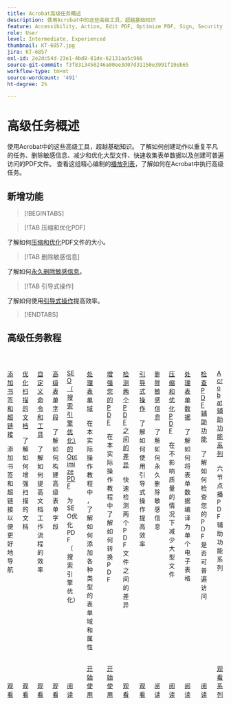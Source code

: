 ```yaml
---
title: Acrobat高级任务概述
description: 使用Acrobat中的这些高级工具，超越基础知识
feature: Accessibility, Action, Edit PDF, Optimize PDF, Sign, Security
role: User
level: Intermediate, Experienced
thumbnail: KT-6857.jpg
jira: KT-6857
exl-id: 2e2dc54d-23e1-4bd8-81de-62131aa5c966
source-git-commit: f3f8313450246a00ee3d07d31150e3991f19eb65
workflow-type: tm+mt
source-wordcount: '491'
ht-degree: 2%

---
```


# 高级任务概述

使用Acrobat中的这些高级工具，超越基础知识。 了解如何创建动作以重复平凡的任务、删除敏感信息、减少和优化大型文件、快速收集表单数据以及创建可普遍访问的PDF文件。 查看这组精心编制的[播放列表](https://experienceleague.adobe.com/zh-hans/playlists/acrobat-peform-advanced-tasks)，了解如何在Acrobat中执行高级任务。

## 新增功能

>[!BEGINTABS]

>[!TAB 压缩和优化PDF]

了解如何[压缩和优化](reduce.md)PDF文件的大小。

>[!TAB 删除敏感信息]

了解如何[永久删除敏感信息](redact.md)。

>[!TAB 引导式操作]

了解如何使用[引导式操作](action.md)提高效率。

>[!ENDTABS]

## 高级任务教程

<!-- START CARDS HTML - DO NOT MODIFY BY HAND -->
<div class="columns">
    <div class="column is-half-tablet is-half-desktop is-one-third-widescreen" aria-label="Adding bookmarks and hyperlinks">
        <div class="card" style="height: 100%; display: flex; flex-direction: column; height: 100%;">
            <div class="card-image">
                <figure class="image x-is-16by9">
                    <a href="https://experienceleague.adobe.com/zh-hans/docs/document-cloud-learn/acrobat-learning/advanced-tasks/bookmarks" title="添加书签和超链接" target="_self" rel="referrer">
                        <img class="is-bordered-r-small" src="https://experienceleague.adobe.com/zh-hans/docs/document-cloud-learn/acrobat-learning/advanced-tasks/media_1928ec63dca97739c8ecf40eefc7e0deee02ea7ae.png?width=400&format=webply&optimize=medium" alt="添加书签和超链接"
                             style="width: 100%; aspect-ratio: 16 / 9; object-fit: cover; overflow: hidden; display: block; margin: auto;">
                    </a>
                </figure>
            </div>
            <div class="card-content is-padded-small" style="display: flex; flex-direction: column; flex-grow: 1; justify-content: space-between;">
                <div class="top-card-content">
                    <p class="headline is-size-6 has-text-weight-bold">
                        <a href="https://experienceleague.adobe.com/zh-hans/docs/document-cloud-learn/acrobat-learning/advanced-tasks/bookmarks" target="_self" rel="referrer" title="添加书签和超链接">添加书签和超链接</a>
                    </p>
                    <p class="is-size-6">添加书签和超链接以便更好地导航</p>
                </div>
                <a href="https://experienceleague.adobe.com/zh-hans/docs/document-cloud-learn/acrobat-learning/advanced-tasks/bookmarks" target="_self" rel="referrer" class="spectrum-Button spectrum-Button--outline spectrum-Button--primary spectrum-Button--sizeM" style="align-self: flex-start; margin-top: 1rem;">
                    <span class="spectrum-Button-label has-no-wrap has-text-weight-bold">观看</span>
                </a>
            </div>
        </div>
    </div>
    <div class="column is-half-tablet is-half-desktop is-one-third-widescreen" aria-label="Optimize scanned documents">
        <div class="card" style="height: 100%; display: flex; flex-direction: column; height: 100%;">
            <div class="card-image">
                <figure class="image x-is-16by9">
                    <a href="https://experienceleague.adobe.com/zh-hans/docs/document-cloud-learn/acrobat-learning/advanced-tasks/optimizescan" title="优化扫描的文档" target="_self" rel="referrer">
                        <img class="is-bordered-r-small" src="https://experienceleague.adobe.com/zh-hans/docs/document-cloud-learn/acrobat-learning/advanced-tasks/media_1245100f385dbc2312f856ae1c9cc0e634142a564.png?width=400&format=webply&optimize=medium" alt="优化扫描的文档"
                             style="width: 100%; aspect-ratio: 16 / 9; object-fit: cover; overflow: hidden; display: block; margin: auto;">
                    </a>
                </figure>
            </div>
            <div class="card-content is-padded-small" style="display: flex; flex-direction: column; flex-grow: 1; justify-content: space-between;">
                <div class="top-card-content">
                    <p class="headline is-size-6 has-text-weight-bold">
                        <a href="https://experienceleague.adobe.com/zh-hans/docs/document-cloud-learn/acrobat-learning/advanced-tasks/optimizescan" target="_self" rel="referrer" title="优化扫描的文档">优化扫描的文档</a>
                    </p>
                    <p class="is-size-6">了解如何增强扫描的文档</p>
                </div>
                <a href="https://experienceleague.adobe.com/zh-hans/docs/document-cloud-learn/acrobat-learning/advanced-tasks/optimizescan" target="_self" rel="referrer" class="spectrum-Button spectrum-Button--outline spectrum-Button--primary spectrum-Button--sizeM" style="align-self: flex-start; margin-top: 1rem;">
                    <span class="spectrum-Button-label has-no-wrap has-text-weight-bold">观看</span>
                </a>
            </div>
        </div>
    </div>
    <div class="column is-half-tablet is-half-desktop is-one-third-widescreen" aria-label="Custom Commands and Tools">
        <div class="card" style="height: 100%; display: flex; flex-direction: column; height: 100%;">
            <div class="card-image">
                <figure class="image x-is-16by9">
                    <a href="https://experienceleague.adobe.com/zh-hans/docs/document-cloud-learn/acrobat-learning/advanced-tasks/custom" title="自定义命令和工具" target="_self" rel="referrer">
                        <img class="is-bordered-r-small" src="https://experienceleague.adobe.com/zh-hans/docs/document-cloud-learn/acrobat-learning/advanced-tasks/media_1b02719f4c711973890d4dbf3c3c570d9516a5ea5.png?width=400&format=webply&optimize=medium" alt="自定义命令和工具"
                             style="width: 100%; aspect-ratio: 16 / 9; object-fit: cover; overflow: hidden; display: block; margin: auto;">
                    </a>
                </figure>
            </div>
            <div class="card-content is-padded-small" style="display: flex; flex-direction: column; flex-grow: 1; justify-content: space-between;">
                <div class="top-card-content">
                    <p class="headline is-size-6 has-text-weight-bold">
                        <a href="https://experienceleague.adobe.com/zh-hans/docs/document-cloud-learn/acrobat-learning/advanced-tasks/custom" target="_self" rel="referrer" title="自定义命令和工具">自定义命令和工具</a>
                    </p>
                    <p class="is-size-6">了解如何提高文档工作流程的效率</p>
                </div>
                <a href="https://experienceleague.adobe.com/zh-hans/docs/document-cloud-learn/acrobat-learning/advanced-tasks/custom" target="_self" rel="referrer" class="spectrum-Button spectrum-Button--outline spectrum-Button--primary spectrum-Button--sizeM" style="align-self: flex-start; margin-top: 1rem;">
                    <span class="spectrum-Button-label has-no-wrap has-text-weight-bold">观看</span>
                </a>
            </div>
        </div>
    </div>
    <div class="column is-half-tablet is-half-desktop is-one-third-widescreen" aria-label="Advanced form fields">
        <div class="card" style="height: 100%; display: flex; flex-direction: column; height: 100%;">
            <div class="card-image">
                <figure class="image x-is-16by9">
                    <a href="https://experienceleague.adobe.com/zh-hans/docs/document-cloud-learn/acrobat-learning/advanced-tasks/advancedforms" title="高级表单字段" target="_self" rel="referrer">
                        <img class="is-bordered-r-small" src="https://experienceleague.adobe.com/zh-hans/docs/document-cloud-learn/acrobat-learning/advanced-tasks/media_1b7b362d858e1c0e49ad30ac8e9e9ae597fadb814.png?width=400&format=webply&optimize=medium" alt="高级表单字段"
                             style="width: 100%; aspect-ratio: 16 / 9; object-fit: cover; overflow: hidden; display: block; margin: auto;">
                    </a>
                </figure>
            </div>
            <div class="card-content is-padded-small" style="display: flex; flex-direction: column; flex-grow: 1; justify-content: space-between;">
                <div class="top-card-content">
                    <p class="headline is-size-6 has-text-weight-bold">
                        <a href="https://experienceleague.adobe.com/zh-hans/docs/document-cloud-learn/acrobat-learning/advanced-tasks/advancedforms" target="_self" rel="referrer" title="高级表单字段">高级表单字段</a>
                    </p>
                    <p class="is-size-6">了解如何构建高级表单字段</p>
                </div>
                <a href="https://experienceleague.adobe.com/zh-hans/docs/document-cloud-learn/acrobat-learning/advanced-tasks/advancedforms" target="_self" rel="referrer" class="spectrum-Button spectrum-Button--outline spectrum-Button--primary spectrum-Button--sizeM" style="align-self: flex-start; margin-top: 1rem;">
                    <span class="spectrum-Button-label has-no-wrap has-text-weight-bold">观看</span>
                </a>
            </div>
        </div>
    </div>
    <div class="column is-half-tablet is-half-desktop is-one-third-widescreen" aria-label="Optimize PDFs for SEO (Search Engine Optimization)">
        <div class="card" style="height: 100%; display: flex; flex-direction: column; height: 100%;">
            <div class="card-image">
                <figure class="image x-is-16by9">
                    <a href="https://experienceleague.adobe.com/zh-hans/docs/document-cloud-learn/acrobat-learning/advanced-tasks/optimizeseo" title="用于SEO（搜索引擎优化）的Optimize PDF" target="_self" rel="referrer">
                        <img class="is-bordered-r-small" src="https://experienceleague.adobe.com/zh-hans/docs/document-cloud-learn/acrobat-learning/advanced-tasks/media_1e2e2daf28ca93e57955df2a9a10a3694829529b1.png?width=400&format=webply&optimize=medium" alt="用于SEO（搜索引擎优化）的Optimize PDF"
                             style="width: 100%; aspect-ratio: 16 / 9; object-fit: cover; overflow: hidden; display: block; margin: auto;">
                    </a>
                </figure>
            </div>
            <div class="card-content is-padded-small" style="display: flex; flex-direction: column; flex-grow: 1; justify-content: space-between;">
                <div class="top-card-content">
                    <p class="headline is-size-6 has-text-weight-bold">
                        <a href="https://experienceleague.adobe.com/zh-hans/docs/document-cloud-learn/acrobat-learning/advanced-tasks/optimizeseo" target="_self" rel="referrer" title="用于SEO（搜索引擎优化）的Optimize PDF">SEO（搜索引擎优化）的Optimize PDF</a>
                    </p>
                    <p class="is-size-6">为SEO优化PDF（搜索引擎优化）</p>
                </div>
                <a href="https://experienceleague.adobe.com/zh-hans/docs/document-cloud-learn/acrobat-learning/advanced-tasks/optimizeseo" target="_self" rel="referrer" class="spectrum-Button spectrum-Button--outline spectrum-Button--primary spectrum-Button--sizeM" style="align-self: flex-start; margin-top: 1rem;">
                    <span class="spectrum-Button-label has-no-wrap has-text-weight-bold">阅读</span>
                </a>
            </div>
        </div>
    </div>
    <div class="column is-half-tablet is-half-desktop is-one-third-widescreen" aria-label="Work with form fields">
        <div class="card" style="height: 100%; display: flex; flex-direction: column; height: 100%;">
            <div class="card-image">
                <figure class="image x-is-16by9">
                    <a href="https://experienceleague.adobe.com/zh-hans/docs/document-cloud-learn/acrobat-learning/advanced-tasks/workforms" title="处理表单域" target="_self" rel="referrer">
                        <img class="is-bordered-r-small" src="https://experienceleague.adobe.com/zh-hans/docs/document-cloud-learn/acrobat-learning/advanced-tasks/media_10ea5d7b55e05f5705621c6f8f904019a395a15f2.png?width=400&format=webply&optimize=medium" alt="处理表单域"
                             style="width: 100%; aspect-ratio: 16 / 9; object-fit: cover; overflow: hidden; display: block; margin: auto;">
                    </a>
                </figure>
            </div>
            <div class="card-content is-padded-small" style="display: flex; flex-direction: column; flex-grow: 1; justify-content: space-between;">
                <div class="top-card-content">
                    <p class="headline is-size-6 has-text-weight-bold">
                        <a href="https://experienceleague.adobe.com/zh-hans/docs/document-cloud-learn/acrobat-learning/advanced-tasks/workforms" target="_self" rel="referrer" title="处理表单域">处理表单域</a>
                    </p>
                    <p class="is-size-6">在本实际操作教程中，了解如何添加各种类型的表单域和属性</p>
                </div>
                <a href="https://experienceleague.adobe.com/zh-hans/docs/document-cloud-learn/acrobat-learning/advanced-tasks/workforms" target="_self" rel="referrer" class="spectrum-Button spectrum-Button--outline spectrum-Button--primary spectrum-Button--sizeM" style="align-self: flex-start; margin-top: 1rem;">
                    <span class="spectrum-Button-label has-no-wrap has-text-weight-bold">开始使用</span>
                </a>
            </div>
        </div>
    </div>
    <div class="column is-half-tablet is-half-desktop is-one-third-widescreen" aria-label="Enhance your PDF">
        <div class="card" style="height: 100%; display: flex; flex-direction: column; height: 100%;">
            <div class="card-image">
                <figure class="image x-is-16by9">
                    <a href="https://experienceleague.adobe.com/zh-hans/docs/document-cloud-learn/acrobat-learning/advanced-tasks/enhance" title="增强您的PDF" target="_self" rel="referrer">
                        <img class="is-bordered-r-small" src="https://experienceleague.adobe.com/zh-hans/docs/document-cloud-learn/acrobat-learning/advanced-tasks/media_10d82b44057d27bab73c31ffeff18dc125bce92ef.png?width=400&format=webply&optimize=medium" alt="增强您的PDF"
                             style="width: 100%; aspect-ratio: 16 / 9; object-fit: cover; overflow: hidden; display: block; margin: auto;">
                    </a>
                </figure>
            </div>
            <div class="card-content is-padded-small" style="display: flex; flex-direction: column; flex-grow: 1; justify-content: space-between;">
                <div class="top-card-content">
                    <p class="headline is-size-6 has-text-weight-bold">
                        <a href="https://experienceleague.adobe.com/zh-hans/docs/document-cloud-learn/acrobat-learning/advanced-tasks/enhance" target="_self" rel="referrer" title="增强您的PDF">增强您的PDF</a>
                    </p>
                    <p class="is-size-6">在本实际操作教程中了解如何转换PDF</p>
                </div>
                <a href="https://experienceleague.adobe.com/zh-hans/docs/document-cloud-learn/acrobat-learning/advanced-tasks/enhance" target="_self" rel="referrer" class="spectrum-Button spectrum-Button--outline spectrum-Button--primary spectrum-Button--sizeM" style="align-self: flex-start; margin-top: 1rem;">
                    <span class="spectrum-Button-label has-no-wrap has-text-weight-bold">开始使用</span>
                </a>
            </div>
        </div>
    </div>
    <div class="column is-half-tablet is-half-desktop is-one-third-widescreen" aria-label="Detect differences between two PDFs">
        <div class="card" style="height: 100%; display: flex; flex-direction: column; height: 100%;">
            <div class="card-image">
                <figure class="image x-is-16by9">
                    <a href="https://experienceleague.adobe.com/zh-hans/docs/document-cloud-learn/acrobat-learning/advanced-tasks/compare" title="检测两个PDF之间的差异" target="_self" rel="referrer">
                        <img class="is-bordered-r-small" src="https://experienceleague.adobe.com/zh-hans/docs/document-cloud-learn/acrobat-learning/advanced-tasks/media_1ec5b0b1409d4cb597a9e7667e2a1d101ee664cdb.png?width=400&format=webply&optimize=medium" alt="检测两个PDF之间的差异"
                             style="width: 100%; aspect-ratio: 16 / 9; object-fit: cover; overflow: hidden; display: block; margin: auto;">
                    </a>
                </figure>
            </div>
            <div class="card-content is-padded-small" style="display: flex; flex-direction: column; flex-grow: 1; justify-content: space-between;">
                <div class="top-card-content">
                    <p class="headline is-size-6 has-text-weight-bold">
                        <a href="https://experienceleague.adobe.com/zh-hans/docs/document-cloud-learn/acrobat-learning/advanced-tasks/compare" target="_self" rel="referrer" title="检测两个PDF之间的差异">检测两个PDF之间的差异</a>
                    </p>
                    <p class="is-size-6">快速检测两个PDF文件之间的差异</p>
                </div>
                <a href="https://experienceleague.adobe.com/zh-hans/docs/document-cloud-learn/acrobat-learning/advanced-tasks/compare" target="_self" rel="referrer" class="spectrum-Button spectrum-Button--outline spectrum-Button--primary spectrum-Button--sizeM" style="align-self: flex-start; margin-top: 1rem;">
                    <span class="spectrum-Button-label has-no-wrap has-text-weight-bold">观看</span>
                </a>
            </div>
        </div>
    </div>
    <div class="column is-half-tablet is-half-desktop is-one-third-widescreen" aria-label="Guided actions">
        <div class="card" style="height: 100%; display: flex; flex-direction: column; height: 100%;">
            <div class="card-image">
                <figure class="image x-is-16by9">
                    <a href="https://experienceleague.adobe.com/zh-hans/docs/document-cloud-learn/acrobat-learning/advanced-tasks/action" title="引导式操作" target="_self" rel="referrer">
                        <img class="is-bordered-r-small" src="https://experienceleague.adobe.com/zh-hans/docs/document-cloud-learn/acrobat-learning/advanced-tasks/media_1e58586ea8525eaea6c7ae1b57bc2e8a325b58990.png?width=400&format=webply&optimize=medium" alt="引导式操作"
                             style="width: 100%; aspect-ratio: 16 / 9; object-fit: cover; overflow: hidden; display: block; margin: auto;">
                    </a>
                </figure>
            </div>
            <div class="card-content is-padded-small" style="display: flex; flex-direction: column; flex-grow: 1; justify-content: space-between;">
                <div class="top-card-content">
                    <p class="headline is-size-6 has-text-weight-bold">
                        <a href="https://experienceleague.adobe.com/zh-hans/docs/document-cloud-learn/acrobat-learning/advanced-tasks/action" target="_self" rel="referrer" title="引导式操作">引导式操作</a>
                    </p>
                    <p class="is-size-6">了解如何使用引导式操作提高效率</p>
                </div>
                <a href="https://experienceleague.adobe.com/zh-hans/docs/document-cloud-learn/acrobat-learning/advanced-tasks/action" target="_self" rel="referrer" class="spectrum-Button spectrum-Button--outline spectrum-Button--primary spectrum-Button--sizeM" style="align-self: flex-start; margin-top: 1rem;">
                    <span class="spectrum-Button-label has-no-wrap has-text-weight-bold">观看</span>
                </a>
            </div>
        </div>
    </div>
    <div class="column is-half-tablet is-half-desktop is-one-third-widescreen" aria-label="Redact & Sanitize">
        <div class="card" style="height: 100%; display: flex; flex-direction: column; height: 100%;">
            <div class="card-image">
                <figure class="image x-is-16by9">
                    <a href="https://experienceleague.adobe.com/zh-hans/docs/document-cloud-learn/acrobat-learning/advanced-tasks/redact" title="删除敏感信息" target="_self" rel="referrer">
                        <img class="is-bordered-r-small" src="https://experienceleague.adobe.com/zh-hans/docs/document-cloud-learn/acrobat-learning/advanced-tasks/media_1ff812f51dc5f60862fb9630e5f4fb1e82144442c.png?width=400&format=webply&optimize=medium" alt="删除敏感信息"
                             style="width: 100%; aspect-ratio: 16 / 9; object-fit: cover; overflow: hidden; display: block; margin: auto;">
                    </a>
                </figure>
            </div>
            <div class="card-content is-padded-small" style="display: flex; flex-direction: column; flex-grow: 1; justify-content: space-between;">
                <div class="top-card-content">
                    <p class="headline is-size-6 has-text-weight-bold">
                        <a href="https://experienceleague.adobe.com/zh-hans/docs/document-cloud-learn/acrobat-learning/advanced-tasks/redact" target="_self" rel="referrer" title="删除敏感信息">删除敏感信息</a>
                    </p>
                    <p class="is-size-6">了解如何永久删除敏感信息</p>
                </div>
                <a href="https://experienceleague.adobe.com/zh-hans/docs/document-cloud-learn/acrobat-learning/advanced-tasks/redact" target="_self" rel="referrer" class="spectrum-Button spectrum-Button--outline spectrum-Button--primary spectrum-Button--sizeM" style="align-self: flex-start; margin-top: 1rem;">
                    <span class="spectrum-Button-label has-no-wrap has-text-weight-bold">阅读</span>
                </a>
            </div>
        </div>
    </div>
    <div class="column is-half-tablet is-half-desktop is-one-third-widescreen" aria-label="Reduce file size & optimize">
        <div class="card" style="height: 100%; display: flex; flex-direction: column; height: 100%;">
            <div class="card-image">
                <figure class="image x-is-16by9">
                    <a href="https://experienceleague.adobe.com/zh-hans/docs/document-cloud-learn/acrobat-learning/advanced-tasks/reduce" title="压缩和优化PDF" target="_self" rel="referrer">
                        <img class="is-bordered-r-small" src="https://experienceleague.adobe.com/zh-hans/docs/document-cloud-learn/acrobat-learning/advanced-tasks/media_1bec325d77d10b8d8aec7252b0a335e2f14c0d047.png?width=400&format=webply&optimize=medium" alt="压缩和优化PDF"
                             style="width: 100%; aspect-ratio: 16 / 9; object-fit: cover; overflow: hidden; display: block; margin: auto;">
                    </a>
                </figure>
            </div>
            <div class="card-content is-padded-small" style="display: flex; flex-direction: column; flex-grow: 1; justify-content: space-between;">
                <div class="top-card-content">
                    <p class="headline is-size-6 has-text-weight-bold">
                        <a href="https://experienceleague.adobe.com/zh-hans/docs/document-cloud-learn/acrobat-learning/advanced-tasks/reduce" target="_self" rel="referrer" title="压缩和优化PDF">压缩和优化PDF</a>
                    </p>
                    <p class="is-size-6">在不影响质量的情况下减少大型文件</p>
                </div>
                <a href="https://experienceleague.adobe.com/zh-hans/docs/document-cloud-learn/acrobat-learning/advanced-tasks/reduce" target="_self" rel="referrer" class="spectrum-Button spectrum-Button--outline spectrum-Button--primary spectrum-Button--sizeM" style="align-self: flex-start; margin-top: 1rem;">
                    <span class="spectrum-Button-label has-no-wrap has-text-weight-bold">阅读</span>
                </a>
            </div>
        </div>
    </div>
    <div class="column is-half-tablet is-half-desktop is-one-third-widescreen" aria-label="Work with form data">
        <div class="card" style="height: 100%; display: flex; flex-direction: column; height: 100%;">
            <div class="card-image">
                <figure class="image x-is-16by9">
                    <a href="https://experienceleague.adobe.com/zh-hans/docs/document-cloud-learn/acrobat-learning/advanced-tasks/formdata" title="处理表单数据" target="_self" rel="referrer">
                        <img class="is-bordered-r-small" src="https://experienceleague.adobe.com/zh-hans/docs/document-cloud-learn/acrobat-learning/advanced-tasks/media_17ef7a48cda1c31924ec94ce94acea80f1b2ea43a.png?width=400&format=webply&optimize=medium" alt="处理表单数据"
                             style="width: 100%; aspect-ratio: 16 / 9; object-fit: cover; overflow: hidden; display: block; margin: auto;">
                    </a>
                </figure>
            </div>
            <div class="card-content is-padded-small" style="display: flex; flex-direction: column; flex-grow: 1; justify-content: space-between;">
                <div class="top-card-content">
                    <p class="headline is-size-6 has-text-weight-bold">
                        <a href="https://experienceleague.adobe.com/zh-hans/docs/document-cloud-learn/acrobat-learning/advanced-tasks/formdata" target="_self" rel="referrer" title="处理表单数据">处理表单数据</a>
                    </p>
                    <p class="is-size-6">了解如何将表单数据编译为单个电子表格</p>
                </div>
                <a href="https://experienceleague.adobe.com/zh-hans/docs/document-cloud-learn/acrobat-learning/advanced-tasks/formdata" target="_self" rel="referrer" class="spectrum-Button spectrum-Button--outline spectrum-Button--primary spectrum-Button--sizeM" style="align-self: flex-start; margin-top: 1rem;">
                    <span class="spectrum-Button-label has-no-wrap has-text-weight-bold">阅读</span>
                </a>
            </div>
        </div>
    </div>
    <div class="column is-half-tablet is-half-desktop is-one-third-widescreen" aria-label="Check PDF accessibility">
        <div class="card" style="height: 100%; display: flex; flex-direction: column; height: 100%;">
            <div class="card-image">
                <figure class="image x-is-16by9">
                    <a href="https://experienceleague.adobe.com/zh-hans/docs/document-cloud-learn/acrobat-learning/advanced-tasks/accessibility" title="检查PDF辅助功能" target="_self" rel="referrer">
                        <img class="is-bordered-r-small" src="https://experienceleague.adobe.com/zh-hans/docs/document-cloud-learn/acrobat-learning/advanced-tasks/media_17002463136c175d858d4aabc64c2261ca2f975d9.png?width=400&format=webply&optimize=medium" alt="检查PDF辅助功能"
                             style="width: 100%; aspect-ratio: 16 / 9; object-fit: cover; overflow: hidden; display: block; margin: auto;">
                    </a>
                </figure>
            </div>
            <div class="card-content is-padded-small" style="display: flex; flex-direction: column; flex-grow: 1; justify-content: space-between;">
                <div class="top-card-content">
                    <p class="headline is-size-6 has-text-weight-bold">
                        <a href="https://experienceleague.adobe.com/zh-hans/docs/document-cloud-learn/acrobat-learning/advanced-tasks/accessibility" target="_self" rel="referrer" title="检查PDF辅助功能">检查PDF辅助功能</a>
                    </p>
                    <p class="is-size-6">了解如何检查您的PDF是否可普遍访问</p>
                </div>
                <a href="https://experienceleague.adobe.com/zh-hans/docs/document-cloud-learn/acrobat-learning/advanced-tasks/accessibility" target="_self" rel="referrer" class="spectrum-Button spectrum-Button--outline spectrum-Button--primary spectrum-Button--sizeM" style="align-self: flex-start; margin-top: 1rem;">
                    <span class="spectrum-Button-label has-no-wrap has-text-weight-bold">阅读</span>
                </a>
            </div>
        </div>
    </div>
    <div class="column is-half-tablet is-half-desktop is-one-third-widescreen" aria-label="Acrobat Accessibility series">
        <div class="card" style="height: 100%; display: flex; flex-direction: column; height: 100%;">
            <div class="card-image">
                <figure class="image x-is-16by9">
                    <a href="https://experienceleague.adobe.com/zh-hans/docs/document-cloud-learn/acrobat-learning/advanced-tasks/accessibility-series/accessibility-series" title="Acrobat辅助功能系列" target="_self" rel="referrer">
                        <img class="is-bordered-r-small" src="https://experienceleague.adobe.com/zh-hans/docs/document-cloud-learn/acrobat-learning/advanced-tasks/media_14a125304463a4ba2686a3d38b44552d67d53d6e6.png?width=400&format=webply&optimize=medium" alt="Acrobat辅助功能系列"
                             style="width: 100%; aspect-ratio: 16 / 9; object-fit: cover; overflow: hidden; display: block; margin: auto;">
                    </a>
                </figure>
            </div>
            <div class="card-content is-padded-small" style="display: flex; flex-direction: column; flex-grow: 1; justify-content: space-between;">
                <div class="top-card-content">
                    <p class="headline is-size-6 has-text-weight-bold">
                        <a href="https://experienceleague.adobe.com/zh-hans/docs/document-cloud-learn/acrobat-learning/advanced-tasks/accessibility-series/accessibility-series" target="_self" rel="referrer" title="Acrobat辅助功能系列">Acrobat辅助功能系列</a>
                    </p>
                    <p class="is-size-6">六节点播PDF辅助功能系列</p>
                </div>
                <a href="https://experienceleague.adobe.com/zh-hans/docs/document-cloud-learn/acrobat-learning/advanced-tasks/accessibility-series/accessibility-series" target="_self" rel="referrer" class="spectrum-Button spectrum-Button--outline spectrum-Button--primary spectrum-Button--sizeM" style="align-self: flex-start; margin-top: 1rem;">
                    <span class="spectrum-Button-label has-no-wrap has-text-weight-bold">观看系列</span>
                </a>
            </div>
        </div>
    </div>
</div>
<!-- END CARDS HTML - DO NOT MODIFY BY HAND -->
